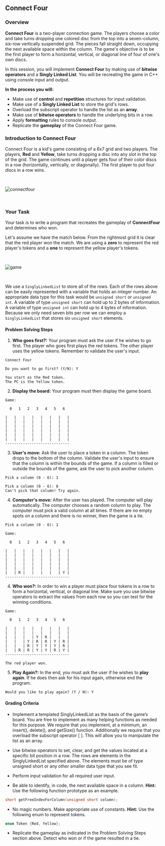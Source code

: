 ## Connect Four

### Overview
**Connect Four** is a two-player connection game. The players choose a color and take turns dropping one colored disc from the top into a seven-column, six-row vertically suspended grid. The pieces fall straight down, occupying the next available space within the column. The game's objective is to be the first player to form a horizontal, vertical, or diagonal line of four of one's own discs. 

In this session, you will implement **Connect Four** by making use of **bitwise operators** and a **Singly Linked List**. You will be recreating the game in C++ using console input and output.

**In the process you will:**
  * Make use of **control** and **repetition** structures for input validation.
  * Make use of a **Singly Linked List** to store the grid's rows.
  * Overload the subscript operator to handle the list as an **array**.
  * Make use of **bitwise operators** to handle the underlying bits in a row.
  * Apply **formatting** rules to console output.
  * Replicate the **gameplay** of the Connect Four game.


### Introduction to Connect Four
Connect Four is a kid's game consisting of a 6x7 grid and two players. The players, **Red** and **Yellow**, take turns dropping a disc into any slot in the top of the grid. The game continues until a player gets four of their color discs in a row (horizontally, vertically, or diagonally). The first player to put four discs in a row wins.

</br>

![connectfour](https://upload.wikimedia.org/wikipedia/commons/a/ad/Connect_Four.gif)

</br>

### Your Task
Your task is to write a program that recreates the gameplay of **ConnectFour** and determines who won. 

Let's assume we have the match below. From the rightmost grid it is clear that the red player won the match. We are using a **zero** to represent the red player's tokens and a **one** to represent the yellow player's tokens.

</br>

![game](https://github.com/xaviermerino/ECE1552/blob/master/ConnectFour/representation.png?raw=true)

</br>

We use a `SinglyLinkedList` to store all of the rows. Each of the rows above can be easily represented with a variable that holds an integer number. An appropriate data type for this task would be `unsigned short` or `unsigned int`. A variable of type `unsigned short` can hold up to 2 bytes of information. A variable of type `unsigned int` can hold up to 4 bytes of information. Because we only need seven bits per row we can employ a `SinglyLinkedList` that stores six `unsigned short` elements.

#### Problem Solving Steps

1. **Who goes first?:** Your program must ask the user if he wishes to go first. The player who goes first plays the red tokens. The other player uses the yellow tokens. Remember to validate the user's input.

```
Connect Four

Do you want to go first? (Y/N): Y

You start as the Red token.
The PC is the Yellow token.
```

2. **Display the board:** Your program must then display the game board.

```
Game:

  0   1   2   3   4   5   6

|   |   |   |   |   |   |   |
|   |   |   |   |   |   |   |
|   |   |   |   |   |   |   |
|   |   |   |   |   |   |   |
|   |   |   |   |   |   |   |
|   |   |   |   |   |   |   |
-----------------------------
```

3. **User's move:** Ask the user to place a token in a column. The token drops to the bottom of the column. Validate the user's input to ensure that the column is within the bounds of the game. If a column is filled or outside the bounds of the game, ask the user to pick another column.

```
Pick a column (0 - 6): 1
```

```
Pick a column (0 - 6): 8
Can't pick that column! Try again.
```

4. **Computer's move:** After the user has played. The computer will play automatically. The computer chooses a random column to play. The computer must pick a valid column at all times. If there are no empty spots on a column and there is no winner, then the game is a tie.

```
Pick a column (0 - 6): 1

Game:

  0   1   2   3   4   5   6

|   |   |   |   |   |   |   |
|   |   |   |   |   |   |   |
|   |   |   |   |   |   |   |
|   |   |   |   |   |   |   |
|   |   |   |   |   |   |   |
|   | R |   |   |   |   | Y |
-----------------------------
```

4. **Who won?:** In order to win a player must place four tokens in a row to form a horizontal, vertical, or diagonal line. 
Make sure you use bitwise operators to extract the values from each row so you can test for the winning conditions.

```
Game:

  0   1   2   3   4   5   6

|   |   |   |   |   |   |   |
|   |   |   |   |   |   |   |
|   |   |   | Y | R |   |   |
|   |   | Y | R | R | Y | R |
|   |   | R | Y | Y | Y | R |
|   | R | R | Y | Y | R | Y |
-----------------------------

The red player won.
```

5. **Play Again?:** In the end, you must ask the user if he wishes to **play again**. If he does then ask for his input again, otherwise end the program.

```
Would you like to play again? (Y / N): Y
```

#### Grading Criteria 

 - Implement a templated SinglyLinkedList as the basis of the game’s board. You are free to implement as many helping functions as needed for this purpose. We require that you implement, at a minimum, an insert(), delete(), and getSize() function. Additionally we require that you overload the subscript operator [ ]. This will allow you to manipulate the list as an array. 

 - Use bitwise operators to set, clear, and get the values located at a specific bit position in a row. The rows are elements in the SinglyLinkedList specified above. The elements must be of type unsigned short or any other smaller data type that you see fit.

 - Perform input validation for all required user input. 

 - Be able to identify, in code, the next available space in a column. **Hint:** Use the following function prototype as an example.

```c++
short getFreeIndexForColumn(unsigned short column);
```

 - No magic numbers. Make appropriate use of constants. **Hint:** Use the following enum to represent tokens. 
 
```c++
enum Token {Red, Yellow};
```

 - Replicate the gameplay as indicated in the Problem Solving Steps section above. Detect who won or if the game resulted in a tie.
